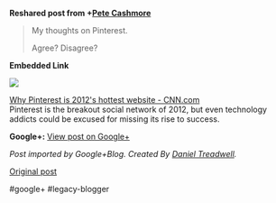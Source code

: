 <!--
date: '2012-02-07'
published: true
slug: 2012-02-my-thoughts-on-pinterest
time_to_read: 5
title: My thoughts on Pinterest
-->

  
  
**Reshared post from +[Pete Cashmore](https://plus.google.com/101849747879612982297)**  
> My thoughts on Pinterest.  
>   
> Agree? Disagree?

**Embedded Link**

  

![](http://images0-focus-opensocial.googleusercontent.com/gadgets/proxy?container=focus&gadget=a&resize_h=100&url=http%3A%2F%2Fi2.cdn.turner.com%2Fcnn%2Fdam%2Fassets%2F120125094327-pinterest-general-shot-story-top.jpg)

  
 [Why Pinterest is 2012's hottest website - CNN.com](http://www.cnn.com/2012/02/06/tech/web/pinterest-website-cashmore/index.html)  
 Pinterest is the breakout social network of 2012, but even technology addicts could be excused for missing its rise to success.

**Google+:** [View post on Google+](https://plus.google.com/103392016560023386646/posts/CBbVbLBXNS9)

  
  
*Post imported by Google+Blog. Created By [Daniel Treadwell](http://minimali.se/).*

[Original post](https://ysfk.blogspot.com/2012/02/my-thoughts-on-pinterest.html)

#google+ #legacy-blogger 